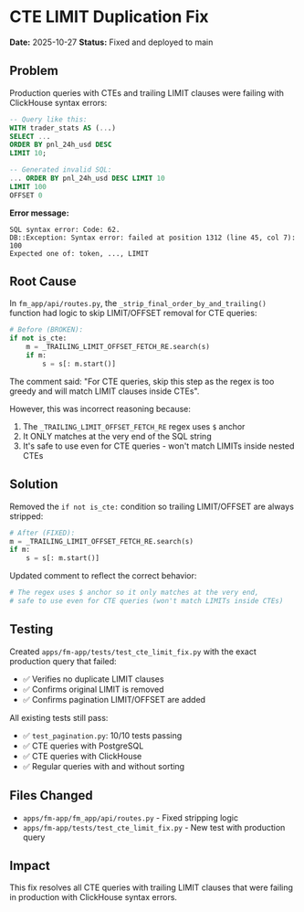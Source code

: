 # CTE LIMIT Duplication Fix

**Date:** 2025-10-27
**Status:** Fixed and deployed to main

## Problem

Production queries with CTEs and trailing LIMIT clauses were failing with ClickHouse syntax errors:

```sql
-- Query like this:
WITH trader_stats AS (...)
SELECT ...
ORDER BY pnl_24h_usd DESC
LIMIT 10;

-- Generated invalid SQL:
... ORDER BY pnl_24h_usd DESC LIMIT 10
LIMIT 100
OFFSET 0
```

**Error message:**
```
SQL syntax error: Code: 62.
DB::Exception: Syntax error: failed at position 1312 (line 45, col 7): 100
Expected one of: token, ..., LIMIT
```

## Root Cause

In `fm_app/api/routes.py`, the `_strip_final_order_by_and_trailing()` function had logic to skip LIMIT/OFFSET removal for CTE queries:

```python
# Before (BROKEN):
if not is_cte:
    m = _TRAILING_LIMIT_OFFSET_FETCH_RE.search(s)
    if m:
        s = s[: m.start()]
```

The comment said: "For CTE queries, skip this step as the regex is too greedy and will match LIMIT clauses inside CTEs".

However, this was incorrect reasoning because:
1. The `_TRAILING_LIMIT_OFFSET_FETCH_RE` regex uses `$` anchor
2. It ONLY matches at the very end of the SQL string
3. It's safe to use even for CTE queries - won't match LIMITs inside nested CTEs

## Solution

Removed the `if not is_cte:` condition so trailing LIMIT/OFFSET are always stripped:

```python
# After (FIXED):
m = _TRAILING_LIMIT_OFFSET_FETCH_RE.search(s)
if m:
    s = s[: m.start()]
```

Updated comment to reflect the correct behavior:
```python
# The regex uses $ anchor so it only matches at the very end,
# safe to use even for CTE queries (won't match LIMITs inside CTEs)
```

## Testing

Created `apps/fm-app/tests/test_cte_limit_fix.py` with the exact production query that failed:
- ✅ Verifies no duplicate LIMIT clauses
- ✅ Confirms original LIMIT is removed
- ✅ Confirms pagination LIMIT/OFFSET are added

All existing tests still pass:
- ✅ `test_pagination.py`: 10/10 tests passing
- ✅ CTE queries with PostgreSQL
- ✅ CTE queries with ClickHouse
- ✅ Regular queries with and without sorting

## Files Changed

- `apps/fm-app/fm_app/api/routes.py` - Fixed stripping logic
- `apps/fm-app/tests/test_cte_limit_fix.py` - New test with production query

## Impact

This fix resolves all CTE queries with trailing LIMIT clauses that were failing in production with ClickHouse syntax errors.
